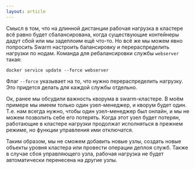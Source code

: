 ```yaml
---
layout: article
---
```


Смысл в том, что на длинной дистанции рабочая нагрузка в кластере всё равно будет сбалансирована, когда существующие контейнеры дадут сбой или мы задеплоим ещё что-то. Но всё же мы можем явно попросить Swarm настроить балансировку и перераспределить нагрузки по нодам. Команда для ребалансировки службы `webserver` такая:

```
docker service update --force webserver
```

Флаг `--force` указывает на то, что нужно перераспределить нагрузку. Это придется делать для каждой службы отдельно.

Ок, ранее мы обсудили важность кворума в swarm-кластере. В моём примере мы имеем только один узел-менеджер, и кворум будет один. Т.е. нам всегда нужно, чтобы один узел-менеджер был онлайн, и мы не можем позволить себе его потерять. Когда этот узел будет потерян, работающие в кластере нагрузки продолжат исполняться в прежнем режиме, но функции управления ими отключатся.

Таким образом, мы не сможем добавить новые узлы, создать новые объекты уровня кластера или провести операции деплоя служб. Также в случае сбоя управляющего узла, рабочая нагрузка не будет автоматически перенесена на другие узлы.
